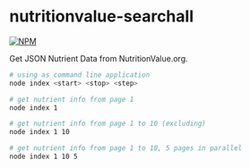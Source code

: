 # nutritionvalue-searchall

[![NPM](https://nodei.co/npm/nutritionvalue-searchall.png)](https://nodei.co/npm/nutritionvalue-searchall/)

Get JSON Nutrient Data from NutritionValue.org.

```bash
# using as command line application
node index <start> <stop> <step>

# get nutrient info from page 1
node index 1

# get nutrient info from page 1 to 10 (excluding)
node index 1 10

# get nutrient info from page 1 to 10, 5 pages in parallel
node index 1 10 5
```
